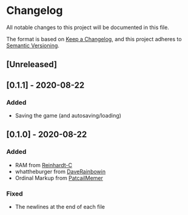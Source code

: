# Changelog
All notable changes to this project will be documented in this file.

The format is based on [Keep a Changelog](https://keepachangelog.com/en/1.0.0/),
and this project adheres to [Semantic Versioning](https://semver.org/spec/v2.0.0.html).

## [Unreleased]

## [0.1.1] - 2020-08-22
### Added
- Saving the game (and autosaving/loading)

## [0.1.0] - 2020-08-22
### Added
- RAM from [Reinhardt-C](https://github.com/Reinhardt-C)
- whattheburger from [DaveRainbowin](https://github.com/DaveRainbowin)
- Ordinal Markup from [PatcailMemer](https://github.com/PatcailMemer)

### Fixed
- The newlines at the end of each file